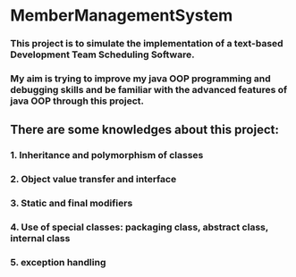 # MemberManagementSystem
 
### This project  is to simulate the implementation of a text-based Development Team Scheduling Software.
### My aim is trying to improve my java OOP programming and debugging skills and be familiar with the advanced features of java OOP through this project. 

## There are some knowledges about this project:
### 1. Inheritance and polymorphism of classes 
### 2. Object value transfer and interface 
### 3. Static and final modifiers
### 4. Use of special classes: packaging class, abstract class, internal class
### 5. exception handling
